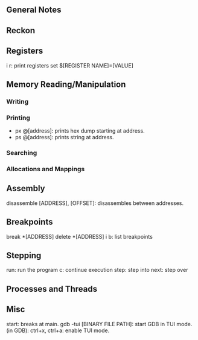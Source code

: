 ## General Notes






## Reckon


## Registers
i r: print registers
set $[REGISTER NAME]=[VALUE]

## Memory Reading/Manipulation


### Writing


### Printing
* px @[address]: prints hex dump starting at address.
* ps @[address]: prints string at address.

### Searching


### Allocations and Mappings



## Assembly
disassemble [ADDRESS], [OFFSET]: disassembles between addresses.

## Breakpoints
break \*[ADDRESS]
delete \*[ADDRESS]
i b: list breakpoints

## Stepping
run: run the program
c: continue execution
step: step into
next: step over



## Processes and Threads


## Misc
start: breaks at main.
gdb -tui [BINARY FILE PATH]: start GDB in TUI mode.
(in GDB): ctrl+x, ctrl+a: enable TUI mode.












